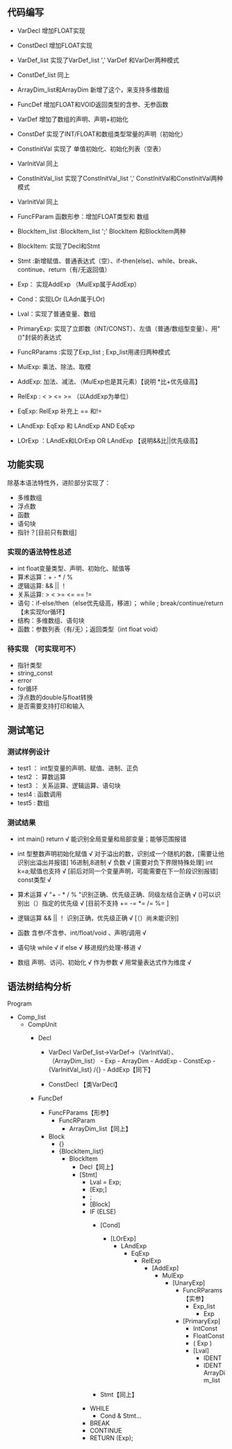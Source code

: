 ## 代码编写
- VarDecl 增加FLOAT实现 
- ConstDecl 增加FLOAT实现
- VarDef_list 实现了VarDef_list ','  VarDef 和VarDer两种模式
- ConstDef_list 同上
- ArrayDim_list和ArrayDim 新增了这个，来支持多维数组
- FuncDef 增加FLOAT和VOID返回类型的含参、无参函数
- VarDef 增加了数组的声明、声明+初始化
- ConstDef 实现了INT/FLOAT和数组类型常量的声明（初始化）
- ConstInitVal 实现了 单值初始化、初始化列表（空表）
- VarInitVal 同上
- ConstInitVal_list 实现了ConstInitVal_list ','  ConstInitVal和ConstInitVal两种模式
- VarInitVal 同上


- FuncFParam 函数形参：增加FLOAT类型和 数组
- BlockItem_list :BlockItem_list  ';' BlockItem 和BlockItem两种
- BlockItem: 实现了Decl和Stmt
- Stmt :新增赋值、普通表达式（空）、if-then(else)、while、break、continue、return（有/无返回值）
- Exp： 实现AddExp （MulExp属于AddExp）
- Cond：实现LOr     (LAdn属于LOr)
- Lval：实现了普通变量、数组
- PrimaryExp: 实现了立即数（INT/CONST）、左值（普通/数组型变量）、用"()"封装的表达式
- FuncRParams :实现了Exp_list ; Exp_list用递归两种模式
- MulExp: 乘法、除法、取模
- AddExp: 加法、减法、（MulExp也是其元素）【说明 *比+优先级高】
- RelExp : <   >   <=   >= （以AddExp为单位）
- EqExp: RelExp 补充上 == 和!=
- LAndExp: EqExp 和 LAndExp AND EqExp
- LOrExp ：LAndEx和LOrExp OR LAndExp 【说明&&比||优先级高】



## 功能实现
除基本语法特性外，进阶部分实现了：
- 多维数组 
- 浮点数
- 函数
- 语句块
- 指针？[目前只有数组]

### 实现的语法特性总述
- int float变量类型、声明、初始化、赋值等
- 算术运算：+  -  *  /  %
- 逻辑运算: &&  || ！
- 关系运算: >  <  >=  <=  == !=
- 语句：if-else/then（else优先级高，移进）； while ; break/continue/return   【未实现for循环】
- 结构：多维数组、语句块
- 函数：参数列表（有/无）；返回类型（int float void）
### 待实现 （可实现可不）
- 指针类型
- string_const
- error
- for循环
- 浮点数的double与float转换
- 是否需要支持打印和输入



## 测试笔记
### 测试样例设计
- test1 ： int型变量的声明、赋值、进制、正负
- test2 ： 算数运算
- test3 ： 关系运算、逻辑运算、语句块 
- test4 : 函数调用
- test5 : 数组

### 测试结果

- int main()  return √ 
    能识别全局变量和局部变量；能够范围报错

- int 型整数声明初始化赋值 √
    对于溢出的数，识别成一个随机的数，[需要让他识别出溢出并报错]
    16进制,8进制 √ 
    负数 √ [需要对负下界限特殊处理]
    int k=a;赋值也支持 √
    [前后对同一个变量声明，可能需要在下一阶段识别报错]
    const类型 √

- 算术运算 √
    "+ - * / % "识别正确、优先级正确、同级左结合正确 √
    ()可以识别出（）指定的优先级 √
    [目前不支持 += -= *= /= %= ]

- 逻辑运算
    && || ！ 识别正确，优先级正确 √
    [（）尚未能识别]

- 函数
    含参/不含参、int/float/void 、声明/调用 √
    
- 语句块
    while  √
    if else √
    移进规约处理-移进 √

- 数组
    声明、访问、初始化 √
    作为参数 √
    用常量表达式作为维度 √

## 语法树结构分析

Program
- Comp_list
  - CompUnit
    - Decl
        - VarDecl
            VarDef_list->VarDef->（VarInitVal）、        （ArrayDim_list）
                                - Exp                    - ArrayDim
                                    - AddExp                - ConstExp
                                 - {VarInitVal_list} /{}      - AddExp【同下】
                                 

        - ConstDecl 【类VarDecl】

    - FuncDef
        - FuncFParams【形参】
            - FuncRParam
                - ArrayDim_list【同上】
        - Block
            - {}
            - {BlockItem_list}
                - BlockItem
                    - Decl【同上】
                    - [Stmt]
                        - Lval = Exp;
                        - [Exp;]
                        - ;
                        - [Block]
                        - IF (ELSE)
                            - [Cond]
                                - [LOrExp]
                                    - LAndExp
                                        - EqExp
                                            - RelExp
                                                - [AddExp]
                                                    - MulExp
                                                        - [UnaryExp]
                                                            - FuncRParams【实参】
                                                                - Exp_list
                                                                    - Exp
                                                            - [PrimaryExp]
                                                                - IntConst
                                                                - FloatConst
                                                                - ( Exp )
                                                                - [Lval]
                                                                    - IDENT
                                                                    - IDENT  ArrayDim_list

                            - Stmt【同上】
                        - WHILE
                            - Cond & Stmt...
                        - BREAK
                        - CONTINUE
                        - RETURN (Exp);
